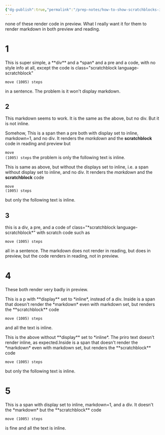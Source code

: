 ```yaml
---
{"dg-publish":true,"permalink":"/prep-notes/how-to-show-scratchblocks-inline/","dgHomeLink":true,"dgPassFrontmatter":false}
---
```



none of these render code in preview.
What I really want it for them to render markdown in both preview and reading.

# 1
<div><span >This is super simple, a **div** and a *span* and a pre and a code, with no style info at all, except the code is class="scratchblock language-scratchblock" <pre ><code class="scratchblock language-scratchblock">move (1005) steps</code></pre> in a sentence. The problem is it won't display markdown.</span>
</div>




## 2
This markdown seems to work. It is the same as the above, but no div. But it is not inline.

Somehow, <span style="display: inline;" markdown=1>This is a span then a pre both with display set to inline, markdown=1, and no div. It renders the *markdown* and the **scratchblock** code in reading and preview but <pre style="display: inline;" markdown=1><code class="scratchblock language-scratchblock">move (1005) steps</code></pre> the problem is only the following text is inline.</span>
  

<span >This is same as above, but without the displays set to inline, i.e. a span without display set to inline, and no div. It renders the *markdown* and the **scratchblock** code <pre style=""><code class="scratchblock language-scratchblock">move (1005) steps</code></pre>but only the following text is inline.</span>



## 3
<div>this is a div, a pre, and a code of class="*scratchblock language-scratchblock*" with scratch code such as <pre ><code class="scratchblock language-scratchblock">move (1005) steps</code></pre>all in a sentence. The markdown does not render in reading, but does in preview, but the code renders in reading, not in preview.</div>

# 4
These both render very badly in preview.
<p style="display: inline;" markdown=1>This is a p with **display** set to *inline*, instead of a div.<span style="display: inline;" markdown=1> Inside is a span that doesn't render the *markdown* even with markdown set, but renders the **scratchblock** code<pre style="display: inline:"><code class="scratchblock language-scratchblock">move (1005) steps</code></pre>and all the text is inline.</span></p>

<p markdown=1>This is the above without **display** set to *inline*. The priro text doesn't render inline, as expected.<span >Inside is a span that doesn't render the *markdown* even with markdown set, but renders the **scratchblock** code<pre ><code class="scratchblock language-scratchblock">move (1005) steps</code></pre>but only the following text is inline.</span></p>

# 5

<div markdown=1><span style="display: inline;" markdown=1>This is a span with display set to inline, markdown=1, and a div. It doesn't the *markdown* but the **scratchblock** code <pre style="display: inline:"><code class="scratchblock language-scratchblock">move (1005) steps</code></pre>is fine and all the text is inline.</span></div>